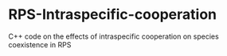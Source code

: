 # RPS-Intraspecific-cooperation
C++ code on the effects of intraspecific cooperation on species coexistence in RPS

